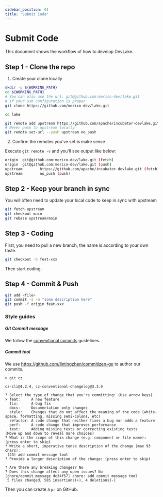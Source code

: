 ```yaml
---
sidebar_position: 01
title: "Submit Code"
---
```

# Submit Code

This document shows the workflow of how to develop DevLake.

## Step 1 - Clone the repo

1. Create your clone locally

```sh
mkdir -p ${WORKING_PATH}
cd ${WORKING_PATH}
# You can also use the url: git@github.com:merico-dev/lake.git
# if your ssh configuration is proper
git clone https://github.com/merico-dev/lake.git

cd lake

git remote add upstream https://github.com/apache/incubator-devlake.git
# Never push to upstream locally
git remote set-url --push upstream no_push
```

2. Confirm the remotes you've set is make sense

Execute `git remote -v` and you'll see output like below:

```sh
origin  git@github.com:merico-dev/lake.git (fetch)
origin  git@github.com:merico-dev/lake.git (push)
upstream        https://github.com/apache/incubator-devlake.git (fetch)
upstream        no_push (push)
```

## Step 2 - Keep your branch in sync

You will often need to update your local code to keep in sync with upstream

```sh
git fetch upstream
git checkout main
git rebase upstream/main
```

## Step 3 - Coding

First, you need to pull a new branch, the name is according to your own taste.

```sh
git checkout -b feat-xxx
```

Then start coding.

## Step 4 - Commit & Push

```sh
git add <file>
git commit -s -m "some description here"
git push -f origin feat-xxx
```

### Style guides

##### Git Commit message

We follow the [conventional commits](https://www.conventionalcommits.org/en/v1.0.0/#summary) guidelines.

##### Commit tool

We use https://github.com/lintingzhen/commitizen-go to author our commits.

```
> git cz

cz-cli@4.2.4, cz-conventional-changelog@3.3.0

? Select the type of change that you're committing: (Use arrow keys)
> feat:     A new feature
  fix:      A bug fix
  docs:     Documentation only changes
  style:    Changes that do not affect the meaning of the code (white-space, formatting, missing semi-colons, etc)
  refactor: A code change that neither fixes a bug nor adds a feature
  perf:     A code change that improves performance
  test:     Adding missing tests or correcting existing tests
(Move up and down to reveal more choices)
? What is the scope of this change (e.g. component or file name): (press enter to skip)
? Write a short, imperative tense description of the change (max 93 chars):
 (23) add commit message tool
? Provide a longer description of the change: (press enter to skip)

? Are there any breaking changes? No
? Does this change affect any open issues? No
[chore/commit_message dc34f57] chore: add commit message tool
 5 files changed, 585 insertions(+), 4 deletions(-)
```


Then you can create a `pr` on GitHub.
